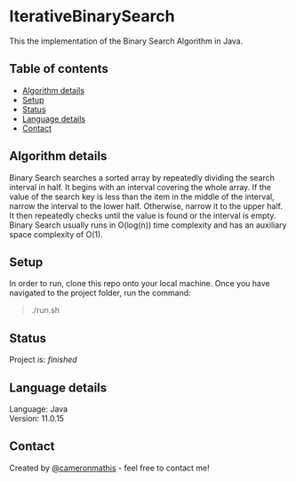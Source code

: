 # IterativeBinarySearch

This the implementation of the Binary Search Algorithm in Java.

## Table of contents

- [Algorithm details](#Algorithm-details)
- [Setup](#setup)
- [Status](#status)
- [Language details](#Language-details)
- [Contact](#contact)

## Algorithm details

Binary Search searches a sorted array by repeatedly dividing the search interval in half. It begins with an interval covering the whole array. If the value of the search key is less than the item in the middle of the interval, narrow the interval to the lower half. Otherwise, narrow it to the upper half. It then repeatedly checks until the value is found or the interval is empty. Binary Search usually runs in O(log(n)) time complexity and has an auxiliary space complexity of O(1).

## Setup

In order to run, clone this repo onto your local machine. Once you have navigated to the project folder, run the command:

> ./run.sh

## Status

Project is: _finished_

## Language details

Language: Java </br>
Version: 11.0.15

## Contact

Created by [@cameronmathis](https://github.com/cameronmathis/) - feel free to contact me!
